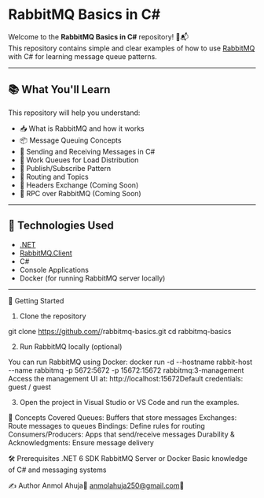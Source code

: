 # RabbitMQ Basics in C#

Welcome to the **RabbitMQ Basics in C#** repository! 🐰📬  
This repository contains simple and clear examples of how to use [RabbitMQ](https://www.rabbitmq.com/) with C# for learning message queue patterns.

---

## 📚 What You'll Learn

This repository will help you understand:

- 📥 What is RabbitMQ and how it works
- 📦 Message Queuing Concepts
- 🧵 Sending and Receiving Messages in C#
- 💼 Work Queues for Load Distribution
- 📢 Publish/Subscribe Pattern
- 🧭 Routing and Topics
- 📃 Headers Exchange (Coming Soon)
- 📡 RPC over RabbitMQ (Coming Soon)

---

## 🔧 Technologies Used

- [.NET](https://dotnet.microsoft.com/)
- [RabbitMQ.Client](https://www.nuget.org/packages/RabbitMQ.Client)
- C#
- Console Applications
- Docker (for running RabbitMQ server locally)

---
🚀 Getting Started

1. Clone the repository

git clone https://github.com/<your-username>/rabbitmq-basics.git
cd rabbitmq-basics

2. Run RabbitMQ locally (optional)

You can run RabbitMQ using Docker:
docker run -d --hostname rabbit-host --name rabbitmq -p 5672:5672 -p 15672:15672 rabbitmq:3-management
Access the management UI at: http://localhost:15672Default credentials: guest / guest

3. Open the project in Visual Studio or VS Code and run the examples.

🧠 Concepts Covered
Queues: Buffers that store messages
Exchanges: Route messages to queues
Bindings: Define rules for routing
Consumers/Producers: Apps that send/receive messages
Durability & Acknowledgments: Ensure message delivery

🛠 Prerequisites
.NET 6 SDK
RabbitMQ Server or Docker
Basic knowledge of C# and messaging systems

✍️ Author
Anmol Ahuja📧 anmolahuja250@gmail.com🔗
